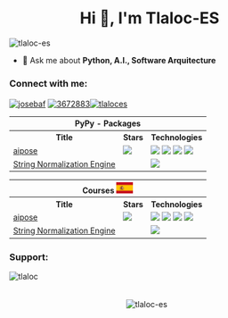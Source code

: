 <h1 align="center">Hi 👋, I'm Tlaloc-ES</h1>
<p align="left"> <img src="https://komarev.com/ghpvc/?username=tlaloc-es&label=Profile%20views&color=0e75b6&style=flat" alt="tlaloc-es" /> </p>

- 💬 Ask me about **Python, A.I., Software Arquitecture**

<h3 align="left">Connect with me:</h3>
<p align="left">
<a href="https://linkedin.com/in/josebaf" target="blank"><img align="center" src="https://raw.githubusercontent.com/rahuldkjain/github-profile-readme-generator/master/src/images/icons/Social/linked-in-alt.svg" alt="josebaf" height="30" width="40" /></a>
<a href="https://stackoverflow.com/users/3672883" target="blank"><img align="center" src="https://raw.githubusercontent.com/rahuldkjain/github-profile-readme-generator/master/src/images/icons/Social/stack-overflow.svg" alt="3672883" height="30" width="40" /></a><a href="https://dev.to/tlaloces" target="blank"><img align="center" src="https://raw.githubusercontent.com/rahuldkjain/github-profile-readme-generator/master/src/images/icons/Social/devto.svg" alt="tlaloces" height="30" width="40" /></a>
</p>



  <table>
    <tr>
      <th colspan="3">PyPy - Packages</th>
    </tr>
    <tr>
      <th>Title</th>
      <th>Stars</th>
      <th>Technologies</th>
    </tr>
    <tr>
      <td><a href="https://github.com/Tlaloc-Es/aipose">aipose</a></td>
      <td>
       <img src="https://img.shields.io/github/stars/Tlaloc-Es/aipose?color=yellow&logoColor=black&style=flat-square"></img>
      </td>
      <td>
        <img src="https://img.shields.io/badge/Python-black?style=flat-square&logo=Python"></img>
        <img src="https://img.shields.io/badge/PyTorch-black?style=flat-square&logo=PyTorch"></img>
        <img src="https://img.shields.io/badge/OpenCV-black?style=flat-square&logo=OpenCV"></img>
        <href a="https://pypi.org/project/aipose/"> <img src="https://img.shields.io/badge/PyPi-black?style=flat-square&logo=PyPi"></img> </a>
      </td>
    </tr>
    <tr>
      <td>
        <a href="https://github.com/Tlaloc-Es/StringNormalizationEngine">String Normalization Engine</a></td>
      <td></td>
      <td>
        <img src="https://img.shields.io/badge/Python-black?style=flat-square&logo=Python"></img>
      </td>
    </tr>
  </table>

   <table>
    <tr>
      <th colspan="3">Courses <img style="height:20px" src="https://raw.githubusercontent.com/linssen/country-flag-icons/master/images/svg/esp.svg"></th>
    </tr>
    <tr>
      <th>Title</th>
      <th>Stars</th>
      <th>Technologies</th>
    </tr>
    <tr>
      <td><a href="https://github.com/Tlaloc-Es/aipose">aipose</a></td>
      <td>
       <img src="https://img.shields.io/github/stars/Tlaloc-Es/aipose?color=yellow&logoColor=black&style=flat-square"></img>
      </td>
      <td>
        <img src="https://img.shields.io/badge/Python-black?style=flat-square&logo=Python"></img>
        <img src="https://img.shields.io/badge/PyTorch-black?style=flat-square&logo=PyTorch"></img>
        <img src="https://img.shields.io/badge/OpenCV-black?style=flat-square&logo=OpenCV"></img>
        <href a="https://pypi.org/project/aipose/"> <img src="https://img.shields.io/badge/PyPi-black?style=flat-square&logo=PyPi"></img> </a>
      </td>
    </tr>
    <tr>
      <td>
        <a href="https://github.com/Tlaloc-Es/StringNormalizationEngine">String Normalization Engine</a></td>
      <td></td>
      <td>
        <img src="https://img.shields.io/badge/Python-black?style=flat-square&logo=Python"></img>
      </td>
    </tr>
  </table>


<h3 align="left">Support:</h3>
<p><a href="https://www.buymeacoffee.com/tlaloc"> <img align="left" src="https://cdn.buymeacoffee.com/buttons/v2/default-yellow.png" height="50" width="210" alt="tlaloc" /></a></p><br><br>

<p><img align="center" src="https://github-readme-stats.vercel.app/api/top-langs?username=tlaloc-es&show_icons=true&locale=en&layout=compact" alt="tlaloc-es" /></p>

